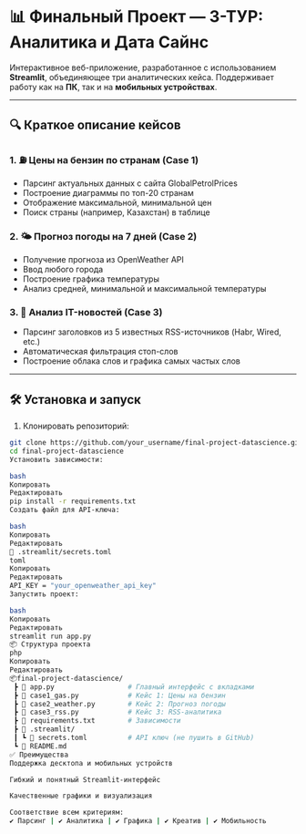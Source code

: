 # 📊 Финальный Проект — 3-ТУР: Аналитика и Дата Сайнс

Интерактивное веб-приложение, разработанное с использованием **Streamlit**, объединяющее три аналитических кейса. Поддерживает работу как на **ПК**, так и на **мобильных устройствах**.

---

## 🔍 Краткое описание кейсов

### 1. ⛽ Цены на бензин по странам (Case 1)
- Парсинг актуальных данных с сайта GlobalPetrolPrices
- Построение диаграммы по топ-20 странам
- Отображение максимальной, минимальной цен
- Поиск страны (например, Казахстан) в таблице

### 2. 🌤 Прогноз погоды на 7 дней (Case 2)
- Получение прогноза из OpenWeather API
- Ввод любого города
- Построение графика температуры
- Анализ средней, минимальной и максимальной температуры

### 3. 📰 Анализ IT-новостей (Case 3)
- Парсинг заголовков из 5 известных RSS-источников (Habr, Wired, etc.)
- Автоматическая фильтрация стоп-слов
- Построение облака слов и графика самых частых слов

---

## 🛠 Установка и запуск

1. Клонировать репозиторий:

```bash
git clone https://github.com/your_username/final-project-datascience.git
cd final-project-datascience
Установить зависимости:

bash
Копировать
Редактировать
pip install -r requirements.txt
Создать файл для API-ключа:

bash
Копировать
Редактировать
📁 .streamlit/secrets.toml
toml
Копировать
Редактировать
API_KEY = "your_openweather_api_key"
Запустить проект:

bash
Копировать
Редактировать
streamlit run app.py
📦 Структура проекта
php
Копировать
Редактировать
📦final-project-datascience/
 ┣ 📄 app.py                  # Главный интерфейс с вкладками
 ┣ 📄 case1_gas.py            # Кейс 1: Цены на бензин
 ┣ 📄 case2_weather.py        # Кейс 2: Прогноз погоды
 ┣ 📄 case3_rss.py            # Кейс 3: RSS-аналитика
 ┣ 📄 requirements.txt        # Зависимости
 ┣ 📁 .streamlit/
 ┃ ┗ 📄 secrets.toml          # API ключ (не пушить в GitHub)
 ┗ 📄 README.md
✅ Преимущества
Поддержка десктопа и мобильных устройств

Гибкий и понятный Streamlit-интерфейс

Качественные графики и визуализация

Соответствие всем критериям:
✔ Парсинг | ✔ Аналитика | ✔ Графика | ✔ Креатив | ✔ Мобильность
